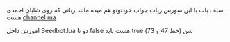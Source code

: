 سلف بات
با این سورس ربات جواب خودتونو هم میده مانند رباتی که روی شایان احمدی هست 
[channel ma ](telegram.me/pluginsch)

اموزش
داخل Seedbot.lua دو تا false هست باید true شن (خط 47 و 73)
